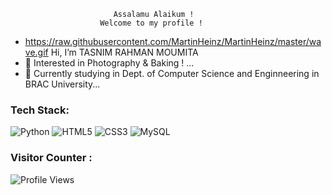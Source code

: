                            Assalamu Alaikum !
                        Welcome to my profile !
                         
- https://raw.githubusercontent.com/MartinHeinz/MartinHeinz/master/wave.gif Hi, I’m TASNIM RAHMAN MOUMITA
- 👀 Interested in Photography & Baking ! ...
- 🌱 Currently studying in Dept. of Computer Science and Enginneering in BRAC University...
  
<!---
MOUMITASNIM/MOUMITASNIM is a ✨ special ✨ repository because its `README.md` (this file) appears on your GitHub profile.
You can click the Preview link to take a look at your changes.
--->
### Tech Stack:
![Python](https://img.shields.io/badge/Python-%233776AB.svg?style=flat&logo=python&logoColor=white)
![HTML5](https://img.shields.io/badge/HTML5-%23E34F26.svg?style=flat&logo=html5&logoColor=white)
![CSS3](https://img.shields.io/badge/CSS3-%231572B6.svg?style=flat&logo=css3&logoColor=white)
![MySQL](https://img.shields.io/badge/MySQL-%2300f.svg?style=flat&logo=mysql&logoColor=white)

### Visitor Counter :
![Profile Views](https://komarev.com/ghpvc/?MOUMITASNIM=your-username&color=red&style=flat-square)

